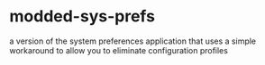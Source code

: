 # modded-sys-prefs
a version of the system preferences application that uses a simple workaround to allow you to eliminate configuration profiles
